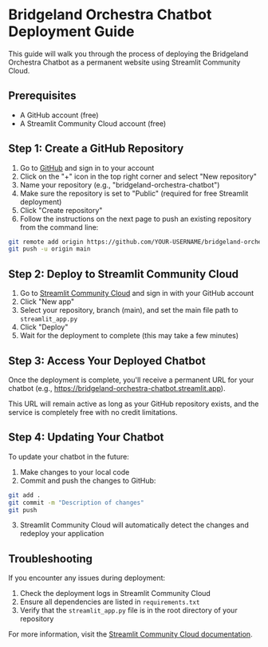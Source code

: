 # Bridgeland Orchestra Chatbot Deployment Guide

This guide will walk you through the process of deploying the Bridgeland Orchestra Chatbot as a permanent website using Streamlit Community Cloud.

## Prerequisites

- A GitHub account (free)
- A Streamlit Community Cloud account (free)

## Step 1: Create a GitHub Repository

1. Go to [GitHub](https://github.com) and sign in to your account
2. Click on the "+" icon in the top right corner and select "New repository"
3. Name your repository (e.g., "bridgeland-orchestra-chatbot")
4. Make sure the repository is set to "Public" (required for free Streamlit deployment)
5. Click "Create repository"
6. Follow the instructions on the next page to push an existing repository from the command line:

```bash
git remote add origin https://github.com/YOUR-USERNAME/bridgeland-orchestra-chatbot.git
git push -u origin main
```

## Step 2: Deploy to Streamlit Community Cloud

1. Go to [Streamlit Community Cloud](https://streamlit.io/cloud) and sign in with your GitHub account
2. Click "New app"
3. Select your repository, branch (main), and set the main file path to `streamlit_app.py`
4. Click "Deploy"
5. Wait for the deployment to complete (this may take a few minutes)

## Step 3: Access Your Deployed Chatbot

Once the deployment is complete, you'll receive a permanent URL for your chatbot (e.g., https://bridgeland-orchestra-chatbot.streamlit.app).

This URL will remain active as long as your GitHub repository exists, and the service is completely free with no credit limitations.

## Step 4: Updating Your Chatbot

To update your chatbot in the future:

1. Make changes to your local code
2. Commit and push the changes to GitHub:

```bash
git add .
git commit -m "Description of changes"
git push
```

3. Streamlit Community Cloud will automatically detect the changes and redeploy your application

## Troubleshooting

If you encounter any issues during deployment:

1. Check the deployment logs in Streamlit Community Cloud
2. Ensure all dependencies are listed in `requirements.txt`
3. Verify that the `streamlit_app.py` file is in the root directory of your repository

For more information, visit the [Streamlit Community Cloud documentation](https://docs.streamlit.io/streamlit-community-cloud).
